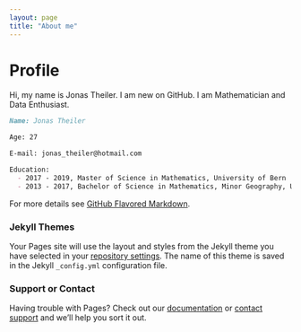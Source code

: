 ```yaml
---
layout: page
title: "About me"
---
```



# Profile

Hi, my name is Jonas Theiler. I am new on GitHub. I am Mathematician and Data Enthusiast. 


```markdown
Name: Jonas Theiler

Age: 27

E-mail: jonas_theiler@hotmail.com

Education:
  - 2017 - 2019, Master of Science in Mathematics, University of Bern
  - 2013 - 2017, Bachelor of Science in Mathematics, Minor Geography, Unversity of Bern

```

For more details see [GitHub Flavored Markdown](https://guides.github.com/features/mastering-markdown/).

### Jekyll Themes

Your Pages site will use the layout and styles from the Jekyll theme you have selected in your [repository settings](https://github.com/jonastheiler/jonastheiler.github.io/settings). The name of this theme is saved in the Jekyll `_config.yml` configuration file.

### Support or Contact

Having trouble with Pages? Check out our [documentation](https://docs.github.com/categories/github-pages-basics/) or [contact support](https://support.github.com/contact) and we’ll help you sort it out.
